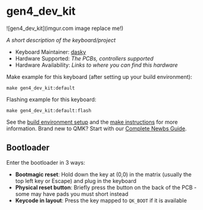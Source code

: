 # gen4_dev_kit

![gen4_dev_kit](imgur.com image replace me!)

*A short description of the keyboard/project*

* Keyboard Maintainer: [dasky](https://github.com/dasky)
* Hardware Supported: *The PCBs, controllers supported*
* Hardware Availability: *Links to where you can find this hardware*

Make example for this keyboard (after setting up your build environment):

    make gen4_dev_kit:default

Flashing example for this keyboard:

    make gen4_dev_kit:default:flash

See the [build environment setup](https://docs.qmk.fm/#/getting_started_build_tools) and the [make instructions](https://docs.qmk.fm/#/getting_started_make_guide) for more information. Brand new to QMK? Start with our [Complete Newbs Guide](https://docs.qmk.fm/#/newbs).

## Bootloader

Enter the bootloader in 3 ways:

* **Bootmagic reset**: Hold down the key at (0,0) in the matrix (usually the top left key or Escape) and plug in the keyboard
* **Physical reset button**: Briefly press the button on the back of the PCB - some may have pads you must short instead
* **Keycode in layout**: Press the key mapped to `QK_BOOT` if it is available
